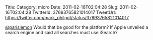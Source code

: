 Title: 
Category: micro
Date: 2011-02-16T02:04:28
Slug: 2011-02-16T02:04:28
TwitterId: 37693765821014017
TweetUrl: https://twitter.com/mark_philpot/status/37693765821014017

[@parislemon](https://twitter.com/parislemon) Would that be good for the platform?  If Apple unveiled a search engine and said all searches must use iSearch?
